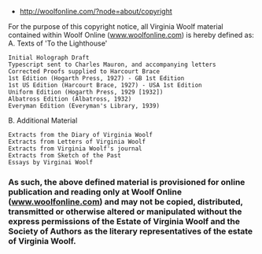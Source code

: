 - http://woolfonline.com/?node=about/copyright


For the purpose of this copyright notice, all Virginia Woolf material contained within Woolf Online (www.woolfonline.com) is hereby defined as:
A. Texts of 'To the Lighthouse'

    Initial Holograph Draft
    Typescript sent to Charles Mauron, and accompanying letters
    Corrected Proofs supplied to Harcourt Brace
    1st Edition (Hogarth Press, 1927) - GB 1st Edition
    1st US Edition (Harcourt Brace, 1927) - USA 1st Edition
    Uniform Edition (Hogarth Press, 1929 [1932])
    Albatross Edition (Albatross, 1932)
    Everyman Edition (Everyman's Library, 1939)

B. Additional Material

    Extracts from the Diary of Virginia Woolf
    Extracts from Letters of Virginia Woolf
    Extracts from Virginia Woolf's journal
    Extracts from Sketch of the Past
    Essays by Virginai Woolf

### As such, the above defined material is provisioned for online publication and reading only at Woolf Online (www.woolfonline.com) and may not be copied, distributed, transmitted or otherwise altered or manipulated without the express permissions of the Estate of Virginia Woolf and the Society of Authors as the literary representatives of the estate of Virginia Woolf.
